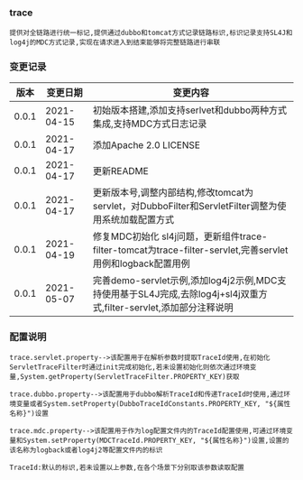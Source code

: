 ### trace

	提供对全链路进行统一标记,提供通过dubbo和tomcat方式记录链路标识,标识记录支持SL4J和log4j的MDC方式记录,实现在请求进入到结束能够将完整链路进行串联

### 变更记录

| 版本  | 变更日期   | 变更内容                                                     |
| ----- | ---------- | ------------------------------------------------------------ |
| 0.0.1 | 2021-04-15 | 初始版本搭建,添加支持serlvet和dubbo两种方式集成,支持MDC方式日志记录 |
| 0.0.1 | 2021-04-17 | 添加Apache 2.0 LICENSE                                       |
| 0.0.1 | 2021-04-17 | 更新README                                                   |
| 0.0.1 | 2021-04-17 | 更新版本号,调整内部结构,修改tomcat为servlet，对DubboFilter和ServletFilter调整为使用系统加载配置方式 |
| 0.0.1 | 2021-04-19 | 修复MDC初始化 sl4j问题，更新组件trace-filter-tomcat为trace-filter-servlet,完善servlet用例和logback配置用例 |
| 0.0.1 | 2021-05-07 | 完善demo-servlet示例,添加log4j2示例,MDC支持使用基于SL4J完成,去除log4j+sl4j双重方式,filter-servlet,添加部分注释说明 |

### 配置说明

```
trace.servlet.property-->该配置用于在解析参数时提取TraceId使用,在初始化ServletTraceFilter时通过init完成初始化,若未设置初始化则依次通过环境变量,System.getProperty(ServletTraceFilter.PROPERTY_KEY)获取

trace.dubbo.property-->该配置用于dubbo解析TraceId和传递TraceId时使用,通过环境变量或者System.setProperty(DubboTraceIdConstants.PROPERTY_KEY, "${属性名称}")设置

trace.mdc.property-->该配置用于作为log配置文件内的TraceId配置使用,可通过环境变量和System.setProperty(MDCTraceId.PROPERTY_KEY, "${属性名称}")设置,设置的该名称为logback或者log4j2等配置文件内的标识

TraceId:默认的标识,若未设置以上参数,在各个场景下分别取该参数读取配置
```

